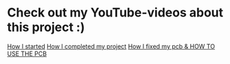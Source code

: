 # Check out my YouTube-videos about this project :)

[How I started](https://www.youtube.com/watch?v=SbufWGcb0jw)
[How I completed my project](https://youtu.be/tk9esTK01zk?si=k6AceKFwPQXe2Gqx)
[How I fixed my pcb & HOW TO USE THE PCB](https://youtu.be/tk9esTK01zk?si=k6AceKFwPQXe2Gqx)
